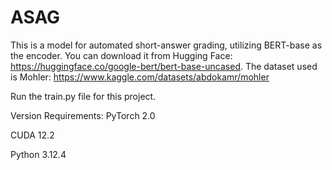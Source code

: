 # ASAG
This is a model for automated short-answer grading, utilizing BERT-base as the encoder. You can download it from Hugging Face: https://huggingface.co/google-bert/bert-base-uncased. The dataset used is Mohler: https://www.kaggle.com/datasets/abdokamr/mohler

Run the train.py file for this project.

Version Requirements:
PyTorch 2.0

CUDA 12.2

Python 3.12.4
